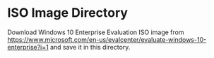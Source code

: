 # ISO Image Directory

Download Windows 10 Enterprise Evaluation ISO image from <https://www.microsoft.com/en-us/evalcenter/evaluate-windows-10-enterprise?i=1> and save it in this directory.

